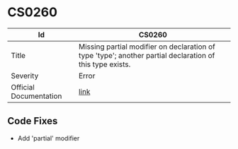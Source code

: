# CS0260

| Id                     | CS0260                                                                                                    |
| ---------------------- | --------------------------------------------------------------------------------------------------------- |
| Title                  | Missing partial modifier on declaration of type 'type'; another partial declaration of this type exists\. |
| Severity               | Error                                                                                                     |
| Official Documentation | [link](http://docs.microsoft.com/en-us/dotnet/csharp/language-reference/compiler-messages/cs0260)         |

## Code Fixes

* Add 'partial' modifier

